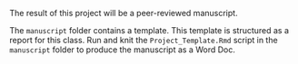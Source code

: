 The result of this project will be a peer-reviewed manuscript. 

The `manuscript` folder contains a template. This template is structured as a report for this class. Run and knit the `Project_Template.Rmd` script in the `manuscript` folder to produce the manuscript as a Word Doc.
